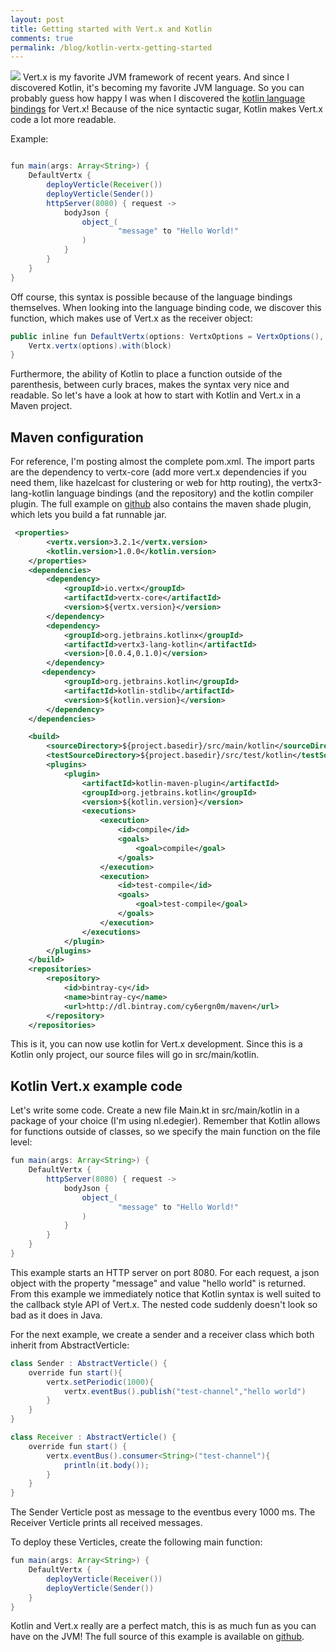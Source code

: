 ```yaml
---
layout: post
title: Getting started with Vert.x and Kotlin 
comments: true
permalink: /blog/kotlin-vertx-getting-started
---
```

[<img src="{{ site.url }}/img/github.svg">](https://github.com/erwindeg/kotlin-example)
Vert.x is my favorite JVM framework of recent years. And since I discovered Kotlin, it's becoming my favorite JVM language. So you can probably guess how happy I was when I discovered the [kotlin language bindings](https://github.com/cy6erGn0m/vertx3-lang-kotlin) for Vert.x!
Because of the nice syntactic sugar, Kotlin makes Vert.x code a lot more readable. 

Example:

```java

fun main(args: Array<String>) {
    DefaultVertx {
        deployVerticle(Receiver())
        deployVerticle(Sender())
        httpServer(8080) { request ->
            bodyJson {
                object_(
                        "message" to "Hello World!"
                )
            }
        }
    }
}

```

Off course, this syntax is possible because of the language bindings themselves. When looking into the language binding code, we discover this function, which makes use of Vert.x as the receiver object:

```java
public inline fun DefaultVertx(options: VertxOptions = VertxOptions(), block: Vertx.() -> Unit): Unit {
    Vertx.vertx(options).with(block)
}
```

Furthermore, the ability of Kotlin to place a function outside of the parenthesis, between curly braces, makes the syntax very nice and readable. So let's have a look at how to start with Kotlin and Vert.x in a Maven project.

## Maven configuration
For reference, I'm posting almost the complete pom.xml. The import parts are the dependency to vertx-core (add more vert.x dependencies if you need them, like hazelcast for clustering or web for http routing), the vertx3-lang-kotlin language bindings (and the repository) and the kotlin compiler plugin. The full example on [github](https://github.com/erwindeg/kotlin-example) also contains the maven shade plugin, which lets you build a fat runnable jar.

```xml
 <properties>
        <vertx.version>3.2.1</vertx.version>
        <kotlin.version>1.0.0</kotlin.version>
    </properties>
    <dependencies>
        <dependency>
            <groupId>io.vertx</groupId>
            <artifactId>vertx-core</artifactId>
            <version>${vertx.version}</version>
        </dependency>
        <dependency>
            <groupId>org.jetbrains.kotlinx</groupId>
            <artifactId>vertx3-lang-kotlin</artifactId>
            <version>[0.0.4,0.1.0)</version>
        </dependency>
       <dependency>
            <groupId>org.jetbrains.kotlin</groupId>
            <artifactId>kotlin-stdlib</artifactId>
            <version>${kotlin.version}</version>
        </dependency>
    </dependencies>

    <build>
        <sourceDirectory>${project.basedir}/src/main/kotlin</sourceDirectory>
        <testSourceDirectory>${project.basedir}/src/test/kotlin</testSourceDirectory>
        <plugins>
            <plugin>
                <artifactId>kotlin-maven-plugin</artifactId>
                <groupId>org.jetbrains.kotlin</groupId>
                <version>${kotlin.version}</version>
                <executions>
                    <execution>
                        <id>compile</id>
                        <goals>
                            <goal>compile</goal>
                        </goals>
                    </execution>
                    <execution>
                        <id>test-compile</id>
                        <goals>
                            <goal>test-compile</goal>
                        </goals>
                    </execution>
                </executions>
            </plugin>
        </plugins>
    </build>
    <repositories>
        <repository>
            <id>bintray-cy</id>
            <name>bintray-cy</name>
            <url>http://dl.bintray.com/cy6ergn0m/maven</url>
        </repository>
    </repositories>
```

This is it, you can now use kotlin for Vert.x development. Since this is a Kotlin only project, our source files will go in src/main/kotlin.

## Kotlin Vert.x example code
Let's write some code. Create a new file Main.kt in src/main/kotlin in a package of your choice (I'm using nl.edegier). Remember that Kotlin allows for functions outside of classes, so we specify the main function on the file level:

```java
fun main(args: Array<String>) {
    DefaultVertx {
        httpServer(8080) { request ->
            bodyJson {
                object_(
                        "message" to "Hello World!"
                )
            }
        }
    }
}
```

This example starts an HTTP server on port 8080. For each request, a json object with the property "message" and value "hello world" is returned. From this example we immediately notice that Kotlin syntax is well suited to the callback style API of Vert.x. The nested code suddenly doesn't look so bad as it does in Java.

For the next example, we create a sender and a receiver class which both inherit from AbstractVerticle:

```java
class Sender : AbstractVerticle() {
    override fun start(){
        vertx.setPeriodic(1000){
            vertx.eventBus().publish("test-channel","hello world")
        }
    }
}

class Receiver : AbstractVerticle() {
    override fun start() {
        vertx.eventBus().consumer<String>("test-channel"){
            println(it.body());
        }
    }
}
```

The Sender Verticle post as message to the eventbus every 1000 ms. The Receiver Verticle prints all received messages.

To deploy these Verticles, create the following main function:

```java
fun main(args: Array<String>) {
    DefaultVertx {
        deployVerticle(Receiver())
        deployVerticle(Sender())
    }
}
```

Kotlin and Vert.x really are a perfect match, this is as much fun as you can have on the JVM! The full source of this example is available on [github](https://github.com/erwindeg/kotlin-example).

